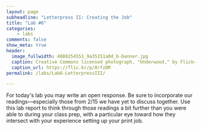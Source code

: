 ```yaml
---
layout: page
subheadline: "Letterpress II: Creating the Job"
title: "Lab #6"
categories:
    - labs
comments: false
show_meta: true
header:
  image_fullwidth: 4880254551_9a35151a0d_b-banner.jpg
  caption: Creative Commons licensed photograph, "Underwood," by Flickr user Canned Muffins
  caption_url: https://flic.kr/p/8rfzDR
permalink: /labs/Lab6-LetterpressIII/

---
```


For today's lab you may write an open response. Be sure to incorporate our readings—especially those from 2/15 we have yet to discuss together. Use this lab report to think through those readings a bit further than you were able to during your class prep, with a particular eye toward how they intersect with your experience setting up your print job. 